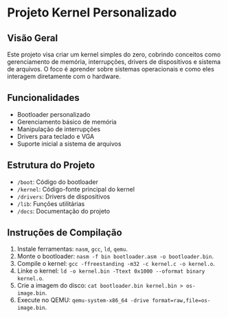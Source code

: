 # Projeto Kernel Personalizado

## Visão Geral
Este projeto visa criar um kernel simples do zero, cobrindo conceitos como gerenciamento de memória, interrupções, drivers de dispositivos e sistema de arquivos. O foco é aprender sobre sistemas operacionais e como eles interagem diretamente com o hardware.

## Funcionalidades
- Bootloader personalizado
- Gerenciamento básico de memória
- Manipulação de interrupções
- Drivers para teclado e VGA
- Suporte inicial a sistema de arquivos

## Estrutura do Projeto
- `/boot`: Código do bootloader
- `/kernel`: Código-fonte principal do kernel
- `/drivers`: Drivers de dispositivos
- `/lib`: Funções utilitárias
- `/docs`: Documentação do projeto

## Instruções de Compilação
1. Instale ferramentas: `nasm`, `gcc`, `ld`, `qemu`.
2. Monte o bootloader: `nasm -f bin bootloader.asm -o bootloader.bin`.
3. Compile o kernel: `gcc -ffreestanding -m32 -c kernel.c -o kernel.o`.
4. Linke o kernel: `ld -o kernel.bin -Ttext 0x1000 --oformat binary kernel.o`.
5. Crie a imagem do disco: `cat bootloader.bin kernel.bin > os-image.bin`.
6. Execute no QEMU: `qemu-system-x86_64 -drive format=raw,file=os-image.bin`.
